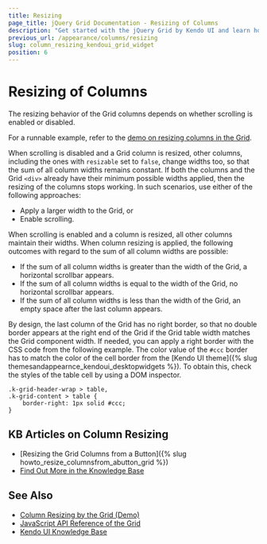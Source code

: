 ```yaml
---
title: Resizing
page_title: jQuery Grid Documentation - Resizing of Columns
description: "Get started with the jQuery Grid by Kendo UI and learn how to enable column resizing in order to modify the width of columns."
previous_url: /appearance/columns/resizing
slug: column_resizing_kendoui_grid_widget
position: 6
---
```


# Resizing of Columns

The resizing behavior of the Grid columns depends on whether scrolling is enabled or disabled.

For a runnable example, refer to the [demo on resizing columns in the Grid](https://demos.telerik.com/kendo-ui/grid/column-resizing).

When scrolling is disabled and a Grid column is resized, other columns, including the ones with `resizable` set to `false`, change widths too, so that the sum of all column widths remains constant. If both the columns and the Grid `<div>` already have their minimum possible widths applied, then the resizing of the columns stops working. In such scenarios, use either of the following approaches:
* Apply a larger width to the Grid, or
* Enable scrolling.

When scrolling is enabled and a column is resized, all other columns maintain their widths. When column resizing is applied, the following outcomes with regard to the sum of all column widths are possible:
* If the sum of all column widths is greater than the width of the Grid, a horizontal scrollbar appears.
* If the sum of all column widths is equal to the width of the Grid, no horizontal scrollbar appears.
* If the sum of all column widths is less than the width of the Grid, an empty space after the last column appears.

By design, the last column of the Grid has no right border, so that no double border appears at the right end of the Grid if the Grid table width matches the Grid component width. If needed, you can apply a right border with the CSS code from the following example. The color value of the `#ccc` border has to match the color of the cell border from the [Kendo UI theme]({% slug themesandappearnce_kendoui_desktopwidgets %}). To obtain this, check the styles of the table cell by using a DOM inspector.

    .k-grid-header-wrap > table,
    .k-grid-content > table {
        border-right: 1px solid #ccc;
    }

## KB Articles on Column Resizing

* [Resizing the Grid Columns from a Button]({% slug howto_resize_columnsfrom_abutton_grid %})
* [Find Out More in the Knowledge Base](/knowledge-base)

## See Also

* [Column Resizing by the Grid (Demo)](https://demos.telerik.com/kendo-ui/grid/column-resizing)
* [JavaScript API Reference of the Grid](/api/javascript/ui/grid)
* [Kendo UI Knowledge Base](/knowledge-base)

